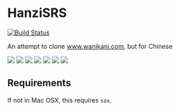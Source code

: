 # HanziSRS

[![Build Status](https://travis-ci.org/patarapolw/HanziSRS.svg?branch=master)](https://travis-ci.org/patarapolw/HanziSRS)

An attempt to clone www.wanikani.com, but for Chinese

<img src="https://i.imgur.com/FUtra1c.png">
<img src="https://i.imgur.com/jBVEYE9.png">
<img src="https://i.imgur.com/AsWgKE8.png">
<img src="https://i.imgur.com/ud8p0qa.png">
<img src="https://i.imgur.com/vg9Dnuy.png">
<img src="https://i.imgur.com/bQJ7aiS.png">
<img src="https://i.imgur.com/acarNFV.png">

## Requirements

If not in Mac OSX, this requires `sox`.
